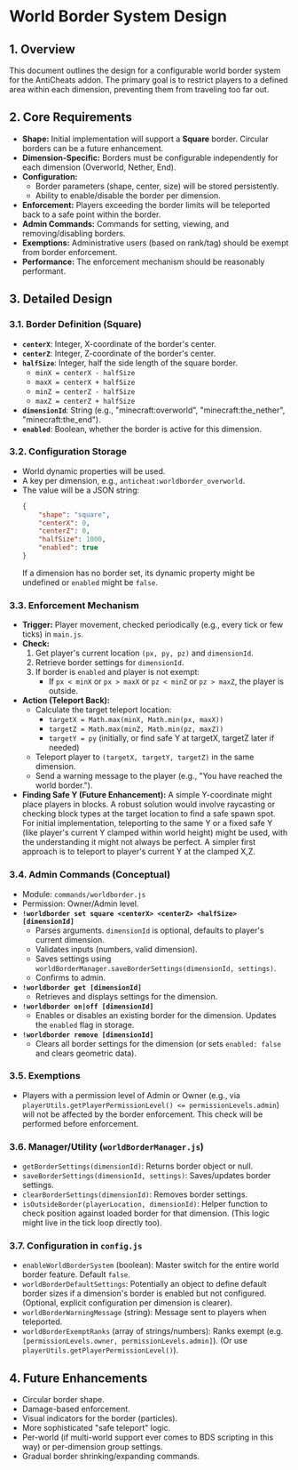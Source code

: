 # World Border System Design

## 1. Overview

This document outlines the design for a configurable world border system for the AntiCheats addon. The primary goal is to restrict players to a defined area within each dimension, preventing them from traveling too far out.

## 2. Core Requirements

*   **Shape:** Initial implementation will support a **Square** border. Circular borders can be a future enhancement.
*   **Dimension-Specific:** Borders must be configurable independently for each dimension (Overworld, Nether, End).
*   **Configuration:**
    *   Border parameters (shape, center, size) will be stored persistently.
    *   Ability to enable/disable the border per dimension.
*   **Enforcement:** Players exceeding the border limits will be teleported back to a safe point within the border.
*   **Admin Commands:** Commands for setting, viewing, and removing/disabling borders.
*   **Exemptions:** Administrative users (based on rank/tag) should be exempt from border enforcement.
*   **Performance:** The enforcement mechanism should be reasonably performant.

## 3. Detailed Design

### 3.1. Border Definition (Square)

*   **`centerX`**: Integer, X-coordinate of the border's center.
*   **`centerZ`**: Integer, Z-coordinate of the border's center.
*   **`halfSize`**: Integer, half the side length of the square border.
    *   `minX = centerX - halfSize`
    *   `maxX = centerX + halfSize`
    *   `minZ = centerZ - halfSize`
    *   `maxZ = centerZ + halfSize`
*   **`dimensionId`**: String (e.g., "minecraft:overworld", "minecraft:the_nether", "minecraft:the_end").
*   **`enabled`**: Boolean, whether the border is active for this dimension.

### 3.2. Configuration Storage

*   World dynamic properties will be used.
*   A key per dimension, e.g., `anticheat:worldborder_overworld`.
*   The value will be a JSON string:
    ```json
    {
        "shape": "square",
        "centerX": 0,
        "centerZ": 0,
        "halfSize": 1000,
        "enabled": true
    }
    ```
    If a dimension has no border set, its dynamic property might be undefined or `enabled` might be `false`.

### 3.3. Enforcement Mechanism

*   **Trigger:** Player movement, checked periodically (e.g., every tick or few ticks) in `main.js`.
*   **Check:**
    1.  Get player's current location `(px, py, pz)` and `dimensionId`.
    2.  Retrieve border settings for `dimensionId`.
    3.  If border is `enabled` and player is not exempt:
        *   If `px < minX` or `px > maxX` or `pz < minZ` or `pz > maxZ`, the player is outside.
*   **Action (Teleport Back):**
    *   Calculate the target teleport location:
        *   `targetX = Math.max(minX, Math.min(px, maxX))`
        *   `targetZ = Math.max(minZ, Math.min(pz, maxZ))`
        *   `targetY = py` (initially, or find safe Y at targetX, targetZ later if needed)
    *   Teleport player to `(targetX, targetY, targetZ)` in the same dimension.
    *   Send a warning message to the player (e.g., "You have reached the world border.").
*   **Finding Safe Y (Future Enhancement):** A simple Y-coordinate might place players in blocks. A robust solution would involve raycasting or checking block types at the target location to find a safe spawn spot. For initial implementation, teleporting to the same Y or a fixed safe Y (like player's current Y clamped within world height) might be used, with the understanding it might not always be perfect. A simpler first approach is to teleport to player's current Y at the clamped X,Z.

### 3.4. Admin Commands (Conceptual)

*   Module: `commands/worldborder.js`
*   Permission: Owner/Admin level.
*   **`!worldborder set square <centerX> <centerZ> <halfSize> [dimensionId]`**
    *   Parses arguments. `dimensionId` is optional, defaults to player's current dimension.
    *   Validates inputs (numbers, valid dimension).
    *   Saves settings using `worldBorderManager.saveBorderSettings(dimensionId, settings)`.
    *   Confirms to admin.
*   **`!worldborder get [dimensionId]`**
    *   Retrieves and displays settings for the dimension.
*   **`!worldborder on|off [dimensionId]`**
    *   Enables or disables an existing border for the dimension. Updates the `enabled` flag in storage.
*   **`!worldborder remove [dimensionId]`**
    *   Clears all border settings for the dimension (or sets `enabled: false` and clears geometric data).

### 3.5. Exemptions

*   Players with a permission level of Admin or Owner (e.g., via `playerUtils.getPlayerPermissionLevel() <= permissionLevels.admin`) will not be affected by the border enforcement. This check will be performed before enforcement.

### 3.6. Manager/Utility (`worldBorderManager.js`)

*   `getBorderSettings(dimensionId)`: Returns border object or null.
*   `saveBorderSettings(dimensionId, settings)`: Saves/updates border settings.
*   `clearBorderSettings(dimensionId)`: Removes border settings.
*   `isOutsideBorder(playerLocation, dimensionId)`: Helper function to check position against loaded border for that dimension. (This logic might live in the tick loop directly too).

### 3.7. Configuration in `config.js`

*   `enableWorldBorderSystem` (boolean): Master switch for the entire world border feature. Default `false`.
*   `worldBorderDefaultSettings`: Potentially an object to define default border sizes if a dimension's border is enabled but not configured. (Optional, explicit configuration per dimension is clearer).
*   `worldBorderWarningMessage` (string): Message sent to players when teleported.
*   `worldBorderExemptRanks` (array of strings/numbers): Ranks exempt (e.g. `[permissionLevels.owner, permissionLevels.admin]`). (Or use `playerUtils.getPlayerPermissionLevel()`).

## 4. Future Enhancements

*   Circular border shape.
*   Damage-based enforcement.
*   Visual indicators for the border (particles).
*   More sophisticated "safe teleport" logic.
*   Per-world (if multi-world support ever comes to BDS scripting in this way) or per-dimension group settings.
*   Gradual border shrinking/expanding commands.
